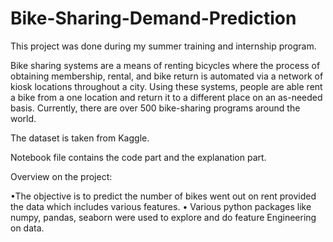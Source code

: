 # Bike-Sharing-Demand-Prediction
This project was done during my summer training and internship program.

Bike sharing systems are a means of renting bicycles where the process of obtaining membership, rental, and bike return is automated via a network of kiosk locations throughout a city. Using these systems, people are able rent a bike from a one location and return it to a different place on an as-needed basis. Currently, there are over 500 bike-sharing programs around the world.

The dataset is taken from Kaggle. 

Notebook file contains the code part and the explanation part.

Overview on the project:

•The objective is to predict the number of bikes went out on rent provided the data which includes various features. 
• Various python packages like numpy, pandas, seaborn were used to explore and do feature Engineering on data. 
